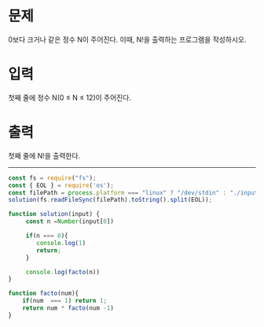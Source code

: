 # 문제
0보다 크거나 같은 정수 N이 주어진다. 이때, N!을 출력하는 프로그램을 작성하시오.

# 입력
첫째 줄에 정수 N(0 ≤ N ≤ 12)이 주어진다.

# 출력
첫째 줄에 N!을 출력한다.
- - -
```js:index.js
const fs = require("fs");
const { EOL } = require('os');
const filePath = process.platform === "linux" ? "/dev/stdin" : "./input.txt";
solution(fs.readFileSync(filePath).toString().split(EOL));

function solution(input) {
     const n =Number(input[0])

     if(n === 0){
        console.log(1)
        return;
     }

     console.log(facto(n))
}

function facto(num){
    if(num  === 1) return 1;
    return num * facto(num -1)
}
```